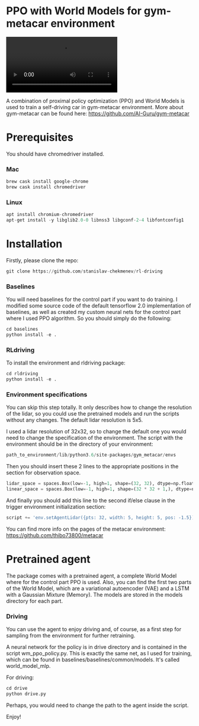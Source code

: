 # PPO with World Models for gym-metacar environment

![alt-text](https://files.cargocollective.com/c585588/run3NEW.mp4)

A combination of proximal policy optimization (PPO) and World Models is used to train a self-driving car in gym-metacar environment. More about gym-metacar can be found here: https://github.com/AI-Guru/gym-metacar

# Prerequisites

You should have chromedriver installed. 

### Mac

```python
brew cask install google-chrome
brew cask install chromedriver
```

### Linux

```python
apt install chromium-chromedriver
apt-get install -y libglib2.0-0 libnss3 libgconf-2-4 libfontconfig1
```

# Installation

Firstly, please clone the repo:

```python
git clone https://github.com/stanislav-chekmenev/rl-driving
```

### Baselines

You will need baselines for the control part if you want to do training. I modified some source code of the default tensorflow 2.0 implementation of baselines, as well as created my custom neural nets for the control part where I used PPO algorithm. So you should simply do the following:

```python
cd baselines
python install -e .
```

### RLdriving

To install the environment and rldriving package:

```python
cd rldriving
python install -e .
```

### Environment specifications

You can skip this step totally. It only describes how to change the resolution of the lidar, so you could use the pretrained models and run the scripts without any changes. The default lidar resolution is 5x5.

I used a lidar resolution of 32x32, so to change the default one you would need to change the specification of the environment. The script with the environment should be in the directory of your environment:

```python
path_to_environment/lib/python3.6/site-packages/gym_metacar/envs
```

Then you should insert these 2 lines to the appropriate positions in the section for observation space.

```python
lidar_space = spaces.Box(low=-1, high=1, shape=(32, 32), dtype=np.float32)
linear_space = spaces.Box(low=-1, high=1, shape=(32 * 32 + 1,), dtype=np.float32)
```

And finally you should add this line to the second if/else clause in the trigger environment initialization section:

```python
script += 'env.setAgentLidar({pts: 32, width: 5, height: 5, pos: -1.5});' + "\n"
```

You can find more info on the pages of the metacar environment: https://github.com/thibo73800/metacar

# Pretrained agent

The package comes with a pretrained agent, a complete World Model where for the control part PPO is used. Also, you can find the first two parts of the World Model, which are a variational autoencoder (VAE) and a LSTM with a Gaussian Mixture (Memory). The models are stored in the models directory for each part.

### Driving

You can use the agent to enjoy driving and, of course, as a first step for sampling from the environment for further retraining.

A neural network for the policy is in drive directory and is contained in the script wm_ppo_policy.py. This is exactly the same net, as I used for training, which can be found in baselines/baselines/common/models. It's called world_model_mlp.  

For driving:

```python 
cd drive
python drive.py
```

Perhaps, you would need to change the path to the agent inside the script. 

Enjoy!



